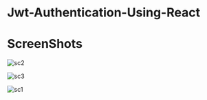 # Jwt-Authentication-Using-React

# ScreenShots

![sc2](https://user-images.githubusercontent.com/76683360/176163128-5a3bdfd4-64ad-4136-8a09-b224ceebc195.jpg)

![sc3](https://user-images.githubusercontent.com/76683360/176163141-1a1e1d37-5a26-4f67-a038-2cbc59183648.jpg)

![sc1](https://user-images.githubusercontent.com/76683360/176163146-9df070e2-a52b-404e-aacc-cfbc4f01a758.jpg)
